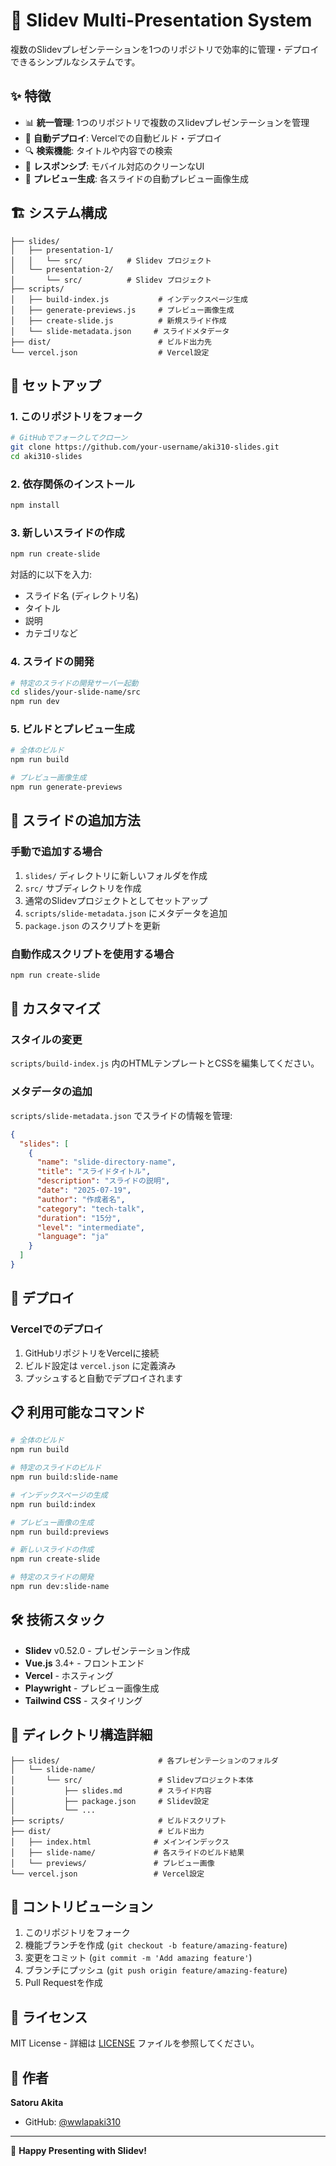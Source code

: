 # 🎪 Slidev Multi-Presentation System

複数のSlidevプレゼンテーションを1つのリポジトリで効率的に管理・デプロイできるシンプルなシステムです。

## ✨ 特徴

- 📊 **統一管理**: 1つのリポジトリで複数のスlidevプレゼンテーションを管理
- 🚀 **自動デプロイ**: Vercelでの自動ビルド・デプロイ
- 🔍 **検索機能**: タイトルや内容での検索
- 📱 **レスポンシブ**: モバイル対応のクリーンなUI
- 🎨 **プレビュー生成**: 各スライドの自動プレビュー画像生成

## 🏗️ システム構成

```
├── slides/
│   ├── presentation-1/
│   │   └── src/          # Slidev プロジェクト
│   └── presentation-2/
│       └── src/          # Slidev プロジェクト
├── scripts/
│   ├── build-index.js           # インデックスページ生成
│   ├── generate-previews.js     # プレビュー画像生成
│   ├── create-slide.js          # 新規スライド作成
│   └── slide-metadata.json     # スライドメタデータ
├── dist/                        # ビルド出力先
└── vercel.json                  # Vercel設定
```

## 🚀 セットアップ

### 1. このリポジトリをフォーク

```bash
# GitHubでフォークしてクローン
git clone https://github.com/your-username/aki310-slides.git
cd aki310-slides
```

### 2. 依存関係のインストール

```bash
npm install
```

### 3. 新しいスライドの作成

```bash
npm run create-slide
```

対話的に以下を入力:
- スライド名 (ディレクトリ名)
- タイトル
- 説明
- カテゴリなど

### 4. スライドの開発

```bash
# 特定のスライドの開発サーバー起動
cd slides/your-slide-name/src
npm run dev
```

### 5. ビルドとプレビュー生成

```bash
# 全体のビルド
npm run build

# プレビュー画像生成
npm run generate-previews
```

## 📝 スライドの追加方法

### 手動で追加する場合

1. `slides/` ディレクトリに新しいフォルダを作成
2. `src/` サブディレクトリを作成
3. 通常のSlidevプロジェクトとしてセットアップ
4. `scripts/slide-metadata.json` にメタデータを追加
5. `package.json` のスクリプトを更新

### 自動作成スクリプトを使用する場合

```bash
npm run create-slide
```

## 🎨 カスタマイズ

### スタイルの変更

`scripts/build-index.js` 内のHTMLテンプレートとCSSを編集してください。

### メタデータの追加

`scripts/slide-metadata.json` でスライドの情報を管理:

```json
{
  "slides": [
    {
      "name": "slide-directory-name",
      "title": "スライドタイトル",
      "description": "スライドの説明",
      "date": "2025-07-19",
      "author": "作成者名",
      "category": "tech-talk",
      "duration": "15分",
      "level": "intermediate",
      "language": "ja"
    }
  ]
}
```

## 🚀 デプロイ

### Vercelでのデプロイ

1. GitHubリポジトリをVercelに接続
2. ビルド設定は `vercel.json` に定義済み
3. プッシュすると自動でデプロイされます

## 📋 利用可能なコマンド

```bash
# 全体のビルド
npm run build

# 特定のスライドのビルド
npm run build:slide-name

# インデックスページの生成
npm run build:index

# プレビュー画像の生成
npm run build:previews

# 新しいスライドの作成
npm run create-slide

# 特定のスライドの開発
npm run dev:slide-name
```

## 🛠️ 技術スタック

- **Slidev** v0.52.0 - プレゼンテーション作成
- **Vue.js** 3.4+ - フロントエンド
- **Vercel** - ホスティング
- **Playwright** - プレビュー画像生成
- **Tailwind CSS** - スタイリング

## 📁 ディレクトリ構造詳細

```
├── slides/                      # 各プレゼンテーションのフォルダ
│   └── slide-name/
│       └── src/                 # Slidevプロジェクト本体
│           ├── slides.md        # スライド内容
│           ├── package.json     # Slidev設定
│           └── ...
├── scripts/                     # ビルドスクリプト
├── dist/                        # ビルド出力
│   ├── index.html              # メインインデックス
│   ├── slide-name/             # 各スライドのビルド結果
│   └── previews/               # プレビュー画像
└── vercel.json                 # Vercel設定
```

## 🤝 コントリビューション

1. このリポジトリをフォーク
2. 機能ブランチを作成 (`git checkout -b feature/amazing-feature`)
3. 変更をコミット (`git commit -m 'Add amazing feature'`)
4. ブランチにプッシュ (`git push origin feature/amazing-feature`)
5. Pull Requestを作成

## 📄 ライセンス

MIT License - 詳細は [LICENSE](LICENSE) ファイルを参照してください。

## 👤 作者

**Satoru Akita**

- GitHub: [@wwlapaki310](https://github.com/wwlapaki310)

---

🎪 **Happy Presenting with Slidev!**
